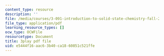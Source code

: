 ```yaml
---
content_type: resource
description: ''
file: /media/courses/3-091-introduction-to-solid-state-chemistry-fall-2018/e5444f16aac63b40ca1860851c521ffe_fuo2j6f8yok.pdf
file_type: application/pdf
learning_resource_types: []
ocw_type: OCWFile
resourcetype: Document
title: 3play pdf file
uid: e5444f16-aac6-3b40-ca18-60851c521ffe
---
```

